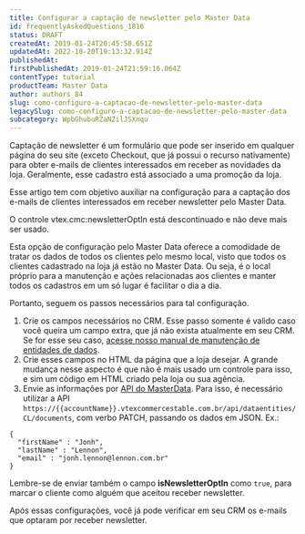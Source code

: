```yaml
---
title: Configurar a captação de newsletter pelo Master Data
id: frequentlyAskedQuestions_1816
status: DRAFT
createdAt: 2019-01-24T20:45:58.651Z
updatedAt: 2022-10-20T19:13:32.914Z
publishedAt: 
firstPublishedAt: 2019-01-24T21:59:16.064Z
contentType: tutorial
productTeam: Master Data
author: authors_84
slug: como-configuro-a-captacao-de-newsletter-pelo-master-data
legacySlug: como-configuro-a-captacao-de-newsletter-pelo-master-data
subcategory: WpbGhubuRZaNZilJSXnqu
---
```


Captação de newsletter é um formulário que pode ser inserido em qualquer página do seu site (exceto Checkout, que já possui o recurso nativamente) para obter e-mails de clientes interessados em receber as novidades da loja. Geralmente, esse cadastro está associado a uma promoção da loja.

Esse artigo tem com objetivo auxiliar na configuração para a captação dos e-mails de clientes interessados em receber newsletter pelo Master Data.

<div class="alert alert-warning">
O controle vtex.cmc:newsletterOptIn está descontinuado e não deve mais ser usado.
</div>

Esta opção de configuração pelo Master Data oferece a comodidade de tratar os dados de todos os clientes pelo mesmo local, visto que todos os clientes cadastrado na loja já estão no Master Data. Ou seja, é o local próprio para a manutenção e ações relacionadas aos clientes e manter todos os cadastros em um só lugar é facilitar o dia a dia.

Portanto, seguem os passos necessários para tal configuração.

1. Crie os campos necessários no CRM. Esse passo somente é valido caso você queira um campo extra, que já não exista atualmente em seu CRM. Se for esse seu caso, [acesse nosso manual de manutenção de entidades de dados](/pt/faq/como-crio-um-campo-no-master-data/).
2. Crie esses campos no HTML da página que a loja desejar. A grande mudança nesse aspecto é que não é mais usado um controle para isso, e sim um código em HTML criado pela loja ou sua agência.
3. Envie as informações por [API do MasterData](https://developers.vtex.com/reference/master-data-api-v1-overview). Para isso, é necessário utilizar a API `https://{{accountName}}.vtexcommercestable.com.br/api/dataentities/CL/documents`, com verbo PATCH, passando os dados em JSON. Ex.:

```
{ 
  "firstName" : "Jonh",
  "lastName" : "Lennon", 
  "email" : "jonh.lennon@lennon.com.br"
}
```

Lembre-se de enviar também o campo **isNewsletterOptIn** como `true`, para marcar o cliente como alguém que aceitou receber newsletter.

Após essas configurações, você já pode verificar em seu CRM os e-mails que optaram por receber newsletter.
